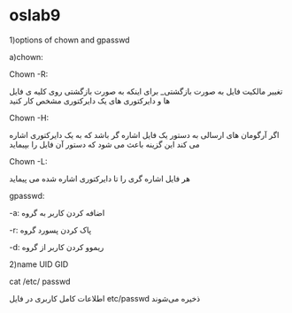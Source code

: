 # oslab9

1)options of chown and gpasswd

 a)chown:

Chown -R:

تغییر مالکیت فایل به صورت بازگشتی_ برای اینکه به صورت بازگشتی روی 
کلیه ی فایل ها و دایرکتوری های یک دایرکتوری مشخص کار کنید

Chown -H: 

اگر آرگومان های ارسالی به دستور یک فایل اشاره گر باشد که به یک دایرکتوری
اشاره می کند این گزینه باعث می شود که دستور آن فایل را بپیماید

Chown -L:

هر فایل اشاره گری را تا دایرکتوری اشاره شده می پیماید 

gpasswd:

-a: 
اضافه کردن کاربر به گروه

-r: 
پاک کردن پسورد گروه

-d:
ریموو کردن کاربر از گروه 

2)name UID GID

cat /etc/ passwd

اطلاعات کامل کاربری در فایل 
etc/passwd ذخیره می‌شوند


